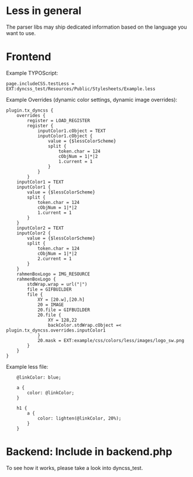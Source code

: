 Less in general
===============

The parser libs may ship dedicated information based on the language you want to use.

Frontend
========

Example TYPOScript:

	page.includeCSS.testLess = EXT:dyncss_test/Resources/Public/Stylesheets/Example.less

Example Overrides (dynamic color settings, dynamic image overrides):

```typoscript
plugin.tx_dyncss {
	overrides {
		register = LOAD_REGISTER
		register {
			inputColor1.cObject = TEXT
			inputColor1.cObject {
				value = {$lessColorScheme}
				split {
					token.char = 124
					cObjNum = 1|*|2
					1.current = 1
				}
			}
		}
	inputColor1 = TEXT
	inputColor1 {
		value = {$lessColorScheme}
		split {
			token.char = 124
			cObjNum = 1|*|2
			1.current = 1
		}
	}
	inputColor2 = TEXT
	inputColor2 {
		value = {$lessColorScheme}
		split {
			token.char = 124
			cObjNum = 1|*|2
			2.current = 1
		}
	}
	rahmenBoxLogo = IMG_RESOURCE
	rahmenBoxLogo {
		stdWrap.wrap = url("|")
		file = GIFBUILDER
		file {
			XY = [20.w],[20.h]
			20 = IMAGE
			20.file = GIFBUILDER
			20.file {
				XY = 128,22
				backColor.stdWrap.cObject =< plugin.tx_dyncss.overrides.inputColor1
			}
			20.mask = EXT:example/css/colors/less/images/logo_sw.png
		}
	}
}
```

Example less file:

```less
	@linkColor: blue;

	a {
		color: @linkColor;
	}

	h1 {
		a {
			color: lighten(@linkColor, 20%);
		}
	}
```

Backend: Include in backend.php
===============================

To see how it works, please take a look into dyncss_test.

